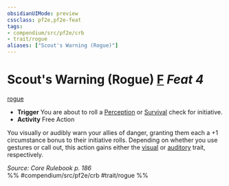 ```yaml
---
obsidianUIMode: preview
cssclass: pf2e,pf2e-feat
tags:
- compendium/src/pf2e/crb
- trait/rogue
aliases: ["Scout's Warning (Rogue)"]
---
```

# Scout's Warning (Rogue)  [F](../../Rules/core-rulebook/chapter-9-playing-the-game.md#Actions "Free Action") *Feat 4*  
[rogue](../../Rules/traits/rogue.md)  

- **Trigger** You are about to roll a [Perception](../skills.md#Perception) or [Survival](../skills.md#Survival) check for initiative.
- **Activity** Free Action

You visually or audibly warn your allies of danger, granting them each a +1 circumstance bonus to their initiative rolls. Depending on whether you use gestures or call out, this action gains either the [visual](../../Rules/traits/visual.md) or [auditory](../../Rules/traits/auditory.md) trait, respectively.

*Source: Core Rulebook p. 186*  
%% #compendium/src/pf2e/crb #trait/rogue %%